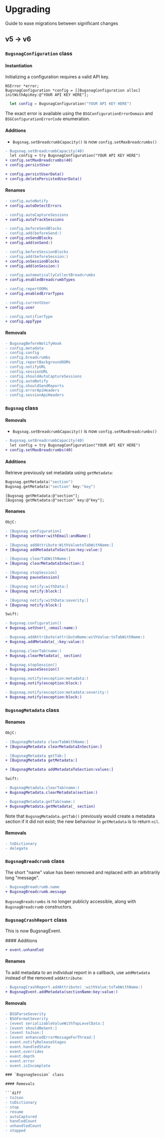 # Upgrading

Guide to ease migrations between significant changes

## v5 -> v6

### `BugsnagConfiguration` class

#### Instantiation

Initializing a configuration requires a valid API key.

```objc
NSError *error;
BugsnagConfiguration *config = [[BugsnagConfiguration alloc] initWithApiKey:@"YOUR API KEY HERE"];
```
```swift
  let config = BugsnagConfiguration("YOUR API KEY HERE")
```

The exact error is available using the `BSGConfigurationErrorDomain` and
`BSGConfigurationErrorCode` enumeration.

#### Additions

* `Bugsnag.setBreadcrumbCapacity()` is now `config.setMaxBreadcrumbs()`

```diff
- Bugsnag.setBreadcrumbCapacity(40)
  let config = try BugsnagConfiguration("YOUR API KEY HERE")
+ config.setMaxBreadcrumbs(40)
+ config.persistUser

+ config.persistUserData()
+ config.deletePersistedUserData()
```

#### Renames

```diff
- config.autoNotify
+ config.autoDetectErrors

- config.autoCaptureSessions
+ config.autoTrackSessions

- config.beforeSendBlocks
- config.add(beforeSend:)
+ config.onSendBlocks
+ config.add(onSend:)

- config.beforeSessionBlocks
- config.add(beforeSession:)
+ config.onSessionBlocks
+ config.add(onSession:)

- config.automaticallyCollectBreadcrumbs
+ config.enabledBreadcrumbTypes

- config.reportOOMs
+ config.enabledErrorTypes

- config.currentUser
+ config.user

- config.notifierType
+ config.appType
```

#### Removals

```diff
- BugsnagBeforeNotifyHook
- config.metadata
- config.config
- config.breadcrumbs
- config.reportBackgroundOOMs
- config.notifyURL
- config.sessionURL
- config.shouldAutoCaptureSessions
- config.autoNotify
- config.shouldSendReports
- config.errorApiHeaders
- config.sessionApiHeaders
```

### `Bugsnag` class

#### Removals

* `Bugsnag.setBreadcrumbCapacity()` is now `config.setMaxBreadcrumbs()`

```diff
- Bugsnag.setBreadcrumbCapacity(40)
  let config = try BugsnagConfiguration("YOUR API KEY HERE")
+ config.setMaxBreadcrumbs(40)
```

#### Additions

Retrieve previously set metadata using `getMetadata`:

```swift
Bugsnag.getMetadata("section")
Bugsnag.getMetadata("section" key:"key")
```
```objc
[Bugsnag getMetadata:@"section"];
[Bugsnag getMetadata:@"section" key:@"key"];
```

#### Renames

```diff
ObjC:

- [Bugsnag configuration]
+ [Bugsnag setUser:withEmail:andName:]

- [Bugsnag addAttribute:WithValuetoTabWithName:]
+ [Bugsnag addMetadataToSection:key:value:]

- [Bugsnag clearTabWithName:]
+ [Bugsnag clearMetadataInSection:]

- [Bugsnag stopSession]
+ [Bugsnag pauseSession]

- [Bugsnag notify:withData:]
+ [Bugsnag notify:block:]

- [Bugsnag notify:withData:severity:]
+ [Bugsnag notify:block:]

Swift:

- Bugsnag.configuration()
+ Bugsnag.setUser(_:email:name:)

- Bugsnag.addAttribute(attributeName:withValue:toTabWithName:)
+ Bugsnag.addMetadata(_:key:value:)

- Bugsnag.clearTab(name:)
+ Bugsnag.clearMetadata(_ section)

- Bugsnag.stopSession()
+ Bugsnag.pauseSession()

- Bugsnag.notify(exception:metadata:)
+ Bugsnag.notify(exception:block:)

- Bugsnag.notify(exception:metadata:severity:)
+ Bugsnag.notify(exception:block:)
```

### `BugsnagMetadata` class

#### Renames

```diff
ObjC: 

- [BugsnagMetadata clearTabWithName:]
+ [BugsnagMetadata clearMetadataInSection:]

- [BugsnagMetadata getTab:]
+ [BugsnagMetadata getMetadata:]

+ [BugsnagMetadata addMetadataToSection:values:]

Swift:

- BugsnagMetadata.clearTab(name:)
+ BugsnagMetadata.clearMetadata(section:)

- BugsnagMetadata.getTab(name:)
+ BugsnagMetadata.getMetadata(_ section)
```

Note that `BugsnagMetadata.getTab()` previously would create a metadata section if it
did not exist; the new behaviour in `getMetadata` is to return `nil`.

#### Removals

```diff
- toDictionary
- delegate
```

### `BugsnagBreadcrumb` class

The short "name" value has been removed and replaced with an arbitrarily long "message".

```diff
- BugsnagBreadcrumb.name
+ BugsnagBreadcrumb.message
```

`BugsnagBreadcrumbs` is no longer publicly accessible, along with `BugsnagBreadcrumb` constructors.

### `BugsnagCrashReport` class

This is now BugsnagEvent.

#### Additions

```diff
+ event.unhandled
```

#### Renames

To add metadata to an individual report in a callback, use `addMetadata` instead
of the removed `addAttribute`:

```diff
- BugsnagCrashReport.addAttribute(_:withValue:toTabWithName:)
+ BugsnagEvent.addMetadata(sectionName:key:value:)
```

#### Removals

```diff
- BSGParseSeverity
- BSGFormatSeverity
- [event serializableValueWithTopLevelData:]
- [event shouldBeSent:]
- [event toJson:]
- [event enhancedErrorMessageForThread:]
- event.notifyReleaseStages
- event.handledState
- event.overrides
- event.depth
- event.error
- event.isIncomplete

### `BugsnagSession` class

#### Removals

```diff
- toJson
- toDictionary
- stop
- resume
- autoCaptured
- handledCount
- unhandledCount
- stopped
```
